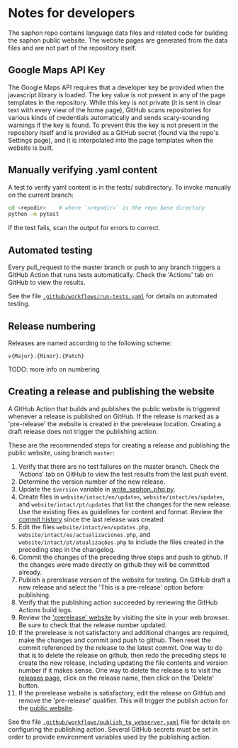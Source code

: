 # Notes for developers

The saphon repo contains language data files and related code for building
the saphon public website. The website pages are generated from the data files
and are not part of the repository itself.

## Google Maps API Key

The Google Maps API requires that a developer key be provided when the
javascript library is loaded. The key value is not present in any of the page
templates in the repository. While this key is not private (it is sent in
clear text with every view of the home page), GitHub scans repositories for
various kinds of credentials automatically and sends scary-sounding warnings
if the key is found. To prevent this the key is not present in the repository
itself and is provided as a GitHub secret (found via the repo's Settings page),
and it is interpolated into the page templates when the website is built.

## Manually verifying .yaml content

A test to verify yaml content is in the tests/ subdirectory. To invoke
manually on the current branch:

```bash
cd <repodir>    # where `<repodir>` is the repo base directory
python -m pytest
```

If the test fails, scan the output for errors to correct.

## Automated testing

Every pull\_request to the master branch or push to any branch triggers a
GitHub Action that runs tests automatically. Check the 'Actions' tab on
GitHub to view the results.

See the file [`.github/workflows/run-tests.yaml`](../.github/workflows/run-tests.yaml)
for details on automated testing.

## Release numbering

Releases are named according to the following scheme:

`v{Major}.{Minor}.{Patch}`

TODO: more info on numbering

## Creating a release and publishing the website

A GitHub Action that builds and publishes the public website is
triggered whenever a release is published on GitHub. If the release is marked
as a 'pre-release' the website is created in the prerelease location. Creating
a draft release does not trigger the publishing action.

These are the recommended steps for creating a release and publishing the
public website, using branch `master`:

1. Verify that there are no test failures on the master branch. Check the
'Actions' tab on GitHub to view the test results from the last push event.
1. Determine the version number of the new release.
1. Update the `$version` variable in
[write\_saphon\_php.py](../python/saphon/web/write_saphon_php.py).
1. Create files in `website/intact/en/updates`, `website/intact/es/updates`,
and `website/intact/pt/updates` that list the changes for the new release.
Use the existing files as guidelines for content and format. Review the [commit
history](https://github.com/levmichael/saphon/commits/master) since the last
release was created.
1. Edit the files `website/intact/en/updates.php`,
`website/intact/es/actualizaciones.php`,
and `website/intact/pt/atualizações.php` to include the files created in the
preceding step in the changelog.
1. Commit the changes of the preceding three steps and push to github. If the changes were made directly on github they will be committed already.
1. Publish a prerelease version of the website for testing. On
GitHub draft a new release and select the 'This is a pre-release' option
before publishing.
1. Verify that the publishing action succeeded by reviewing the GitHub
Actions build logs.
1. Review the
['prerelease' website](https://linguistics.berkeley.edu/saphon/prerelease)
by visiting the site in your web browser. Be sure to check that the release
number updated.
1. If the prerelease is not satisfactory and additional changes are required,
make the changes and commit and push to github. Then reset the commit referenced
by the release to the latest commit. One way to do that is to delete the
release on github, then redo the preceding steps to create the new release,
including updating the file contents and version number if it makes sense.
One way to delete the release is to visit the
[releases page](https://github.com/levmichael/saphon/releases), click on the
release name, then click on the 'Delete' button.
1. If the prerelease website is satisfactory, edit the release on GitHub and
remove the 'pre-release' qualifier. This will trigger the publish action for
the [public website](https://linguistics.berkeley.edu/saphon).

See the file [`.github/workflows/publish_to_webserver.yaml`](../.github/workflows/publish_to_webserver.yaml)
file for details on configuring the publishing action. Several GitHub
secrets must be set in order to provide environment variables used by the
publishing action.
